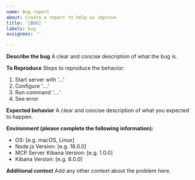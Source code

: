```yaml
---
name: Bug report
about: Create a report to help us improve
title: '[BUG] '
labels: bug
assignees: ''

---
```


**Describe the bug**
A clear and concise description of what the bug is.

**To Reproduce**
Steps to reproduce the behavior:
1. Start server with '...'
2. Configure '....'
3. Run command '....'
4. See error

**Expected behavior**
A clear and concise description of what you expected to happen.

**Environment (please complete the following information):**
 - OS: [e.g. macOS, Linux]
 - Node.js Version: [e.g. 18.0.0]
 - MCP Server Kibana Version: [e.g. 1.0.0]
 - Kibana Version: [e.g. 8.0.0]

**Additional context**
Add any other context about the problem here. 